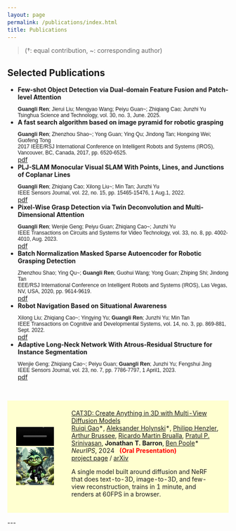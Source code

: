 ```yaml
---
layout: page
permalink: /publications/index.html
title: Publications
---
```


> (†: equal contribution, ~: corresponding author)

## Selected Publications
<p class="justify-align">
<ul>
  <li><b>Few-shot Object Detection via Dual-domain Feature Fusion and Patch-level Attention</b><br>
    <p style="font-family: Arial, sans-serif; font-size: 12px; margin-bottom: 0;">
      <b>Guangli Ren</b>; Jierui Liu; Mengyao Wang; Peiyu Guan~; Zhiqiang Cao; Junzhi Yu<br>Tsinghua Science and Technology, vol. 30, no. 3, June. 2025.
    </p>
  </li>

  <li><b>A fast search algorithm based on image pyramid for robotic grasping</b><br>
    <p style="font-family: Arial, sans-serif; font-size: 12px; margin-bottom: 0;">
      <b>Guangli Ren</b>; Zhenzhou Shao~; Yong Guan; Ying Qu; Jindong Tan; Hongxing Wei; Guofeng Tong<br>2017 IEEE/RSJ International Conference on Intelligent Robots and Systems (IROS), Vancouver, BC, Canada, 2017, pp. 6520-6525.
    </p></li>
  <div class="button">
      <a href="https://rengl.github.io/mypaper/papers/iros2017.pdf">pdf</a>
  </div>

  <li><b>PLJ-SLAM Monocular Visual SLAM With Points, Lines, and Junctions of Coplanar Lines</b><br> 
    <p style="font-family: Arial, sans-serif; font-size: 12px; margin-bottom: 0;">
      <b>Guangli Ren</b>; Zhiqiang Cao; Xilong Liu~; Min Tan; Junzhi Yu<br>IEEE Sensors Journal, vol. 22, no. 15, pp. 15465-15476, 1 Aug.1, 2022.
    </p>
  </li>
  <div class="button">
    <a href="https://rengl.github.io/mypaper/papers/pljslam.pdf">pdf</a>
  </div>

  <li><b>Pixel-Wise Grasp Detection via Twin Deconvolution and Multi-Dimensional Attention</b><br>
    <p style="font-family: Arial, sans-serif; font-size: 12px; margin-bottom: 0;">
      <b>Guangli Ren</b>; Wenjie Geng; Peiyu Guan; Zhiqiang Cao~; Junzhi Yu<br>IEEE Transactions on Circuits and Systems for Video Technology, vol. 33, no. 8, pp. 4002-4010, Aug. 2023.</p>
  </li>
  <div class="button">
    <a href="https://rengl.github.io/mypaper/papers/tdmagnet.pdf">pdf</a>
  </div>

  <li><b>Batch Normalization Masked Sparse Autoencoder for Robotic Grasping Detection</b><br> 
    <p style="font-family: Arial, sans-serif; font-size: 12px; margin-bottom: 0;">
      Zhenzhou Shao; Ying Qu~; <b>Guangli Ren</b>; Guohui Wang; Yong Guan; Zhiping Shi; Jindong Tan<br>EEE/RSJ International Conference on Intelligent Robots and Systems (IROS), Las Vegas, NV, USA, 2020, pp. 9614-9619.
    </p>
  </li>
  <div class="button">
    <a href="https://rengl.github.io/mypaper/papers/iros2020.pdf">pdf</a>
  </div>

  <li><b>Robot Navigation Based on Situational Awareness</b><br> 
    <p style="font-family: Arial, sans-serif; font-size: 12px; margin-bottom: 0;">
      Xilong Liu; Zhiqiang Cao~; Yingying Yu; <b>Guangli Ren</b>; Junzhi Yu; Min Tan<br>IEEE Transactions on Cognitive and Developmental Systems, vol. 14, no. 3, pp. 869-881, Sept. 2022.
    </p>
  </li>
  <div class="button">
      <a href="https://rengl.github.io/mypaper/papers/yyy.pdf">pdf</a>
  </div>
  
  <li><b>Adaptive Long-Neck Network With Atrous-Residual Structure for Instance Segmentation</b><br>
    <p style="font-family: Arial, sans-serif; font-size: 12px; margin-bottom: 0;">
      Wenjie Geng; Zhiqiang Cao~; Peiyu Guan; <b>Guangli Ren</b>; Junzhi Yu; Fengshui Jing<br>IEEE Sensors Journal, vol. 23, no. 7, pp. 7786-7797, 1 April1, 2023.
    </p>
  </li>
  <div class="button">
      <a href="https://rengl.github.io/mypaper/papers/gwj.pdf">pdf</a>
  </div>
</ul>
</p>

<br>
<table style="width:100%;border:0px;border-spacing:0px;border-collapse:separate;margin-right:auto;margin-left:auto;">
<tbody>
  <tr onmouseout="cat3d_stop()" onmouseover="cat3d_start()" bgcolor="#ffffd0">
      <td style="padding:20px;width:25%;vertical-align:middle">
        <div class="one">
          <div class="two" id='cat3d_image'><video  width=100% height=100% muted autoplay loop>
          <source src="images/cat3d.mp4" type="video/mp4">
          Your browser does not support the video tag.
          </video></div>
          <img src='images/cat3d.jpg' width="160">
        </div>
        <script type="text/javascript">
          function cat3d_start() {
            document.getElementById('cat3d_image').style.opacity = "1";
          }
          function cat3d_stop() {
            document.getElementById('cat3d_image').style.opacity = "0";
          }
          cat3d_stop()
        </script>
      </td>
      <td style="padding:20px;width:75%;vertical-align:middle">
        <a href="https://cat3d.github.io/">
      <span class="papertitle">CAT3D: Create Anything in 3D with Multi-View Diffusion Models</span>
        </a>
        <br>
        <a href="https://ruiqigao.github.io/">Ruiqi Gao</a>*,
        <a href="https://holynski.org/">Aleksander Holynski</a>*, 
        <a href="https://henzler.github.io/">Philipp Henzler</a>,
        <a href="https://github.com/ArthurBrussee">Arthur Brussee</a>, 
        <a href="http://ricardomartinbrualla.com/">Ricardo Martin Brualla</a>, 
        <a href="https://pratulsrinivasan.github.io/">Pratul P. Srinivasan</a>,
        <strong>Jonathan T. Barron</strong>,
        <a href="https://poolio.github.io/">Ben Poole</a>*
        <br>
        <em>NeurIPS</em>, 2024 &nbsp <font color="red"><strong>(Oral Presentation)</strong></font>
        <br>
        <a href="https://cat3d.github.io/">project page</a>
        /
        <a href="https://arxiv.org/abs/2405.10314">arXiv</a>
        <p></p>
        <p>
        A single model built around diffusion and NeRF that does text-to-3D, image-to-3D, and few-view reconstruction, trains in 1 minute, and renders at 60FPS in a browser.
        </p>
      </td>
    </tr>
</tbody>
</table>
---
<!-- 
## Degree Thesis
-->
